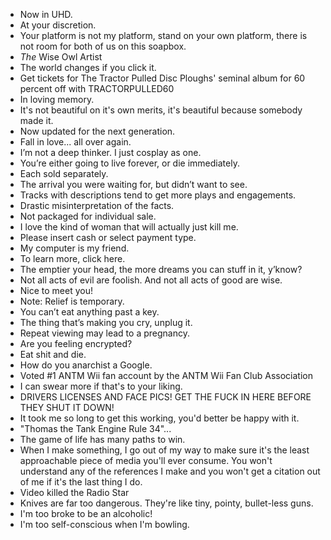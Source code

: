 - Now in UHD.
- At your discretion.
- Your platform is not my platform, stand on your own platform, there is not room for both of us on this soapbox.
- *The* Wise Owl Artist
- The world changes if you click it.
- Get tickets for The Tractor Pulled Disc Ploughs' seminal album for 60 percent off with TRACTORPULLED60
- In loving memory.
- It's not beautiful on it's own merits, it's beautiful because somebody made it.
- Now updated for the next generation.
- Fall in love... all over again.
- I’m not a deep thinker. I just cosplay as one.
- You’re either going to live forever, or die immediately.
- Each sold separately.
- The arrival you were waiting for, but didn’t want to see.
- Tracks with descriptions tend to get more plays and engagements.
- Drastic misinterpretation of the facts.
- Not packaged for individual sale.
- I love the kind of woman that will actually just kill me.
- Please insert cash or select payment type.
- My computer is my friend.
- To learn more, click here.
- The emptier your head, the more dreams you can stuff in it, y’know?
- Not all acts of evil are foolish. And not all acts of good are wise.
- Nice to meet you!
- Note: Relief is temporary.
- You can’t eat anything past a key.
- The thing that’s making you cry, unplug it.
- Repeat viewing may lead to a pregnancy.
- Are you feeling encrypted?
- Eat shit and die.
- How do you anarchist a Google.
- Voted #1 ANTM Wii fan account by the ANTM Wii Fan Club Association
- I can swear more if that's to your liking.
- DRIVERS LICENSES AND FACE PICS! GET THE FUCK IN HERE BEFORE THEY SHUT IT DOWN!
- It took me so long to get this working, you'd better be happy with it.
- "Thomas the Tank Engine Rule 34"...
- The game of life has many paths to win.
- When I make something, I go out of my way to make sure it's the least approachable piece of media you'll ever consume. You won't understand any of the references I make and you won't get a citation out of me if it's the last thing I do.
- Video killed the Radio Star
- Knives are far too dangerous. They're like tiny, pointy, bullet-less guns.
- I'm too broke to be an alcoholic!
- I'm too self-conscious when I'm bowling.
